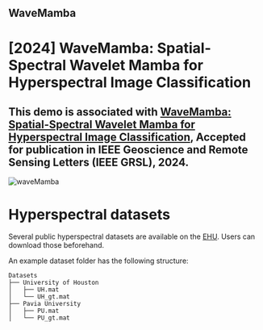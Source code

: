 ## WaveMamba
# [2024] WaveMamba: Spatial-Spectral Wavelet Mamba for Hyperspectral Image Classification

## This demo is associated with [WaveMamba: Spatial-Spectral Wavelet Mamba for Hyperspectral Image Classification](https://arxiv.org/abs/2408.01231), Accepted for publication in IEEE Geoscience and Remote Sensing Letters (IEEE GRSL), 2024.

![waveMamba](https://github.com/user-attachments/assets/c4440654-3776-4d7d-a078-cb80f1b4b2ca)

# Hyperspectral datasets

Several public hyperspectral datasets are available on the [EHU](https://www.ehu.eus/ccwintco/index.php/Hyperspectral_Remote_Sensing_Scenes). Users can download those beforehand. 

An example dataset folder has the following structure:
```
Datasets
├── University of Houston
│   ├── UH.mat
│   └── UH_gt.mat
├── Pavia University
│   ├── PU.mat
│   └── PU_gt.mat

